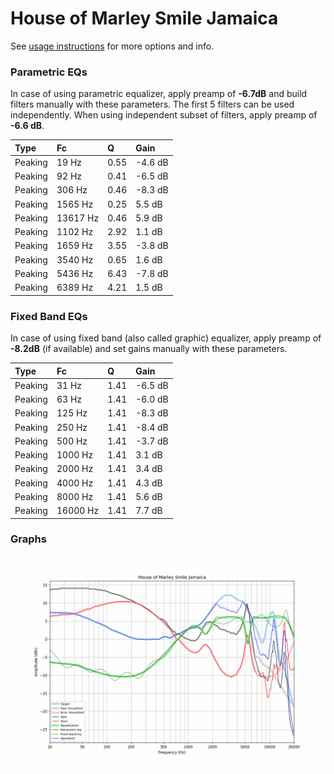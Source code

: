 # House of Marley Smile Jamaica
See [usage instructions](https://github.com/jaakkopasanen/AutoEq#usage) for more options and info.

### Parametric EQs
In case of using parametric equalizer, apply preamp of **-6.7dB** and build filters manually
with these parameters. The first 5 filters can be used independently.
When using independent subset of filters, apply preamp of **-6.6 dB**.

| Type    | Fc       |    Q | Gain    |
|:--------|:---------|:-----|:--------|
| Peaking | 19 Hz    | 0.55 | -4.6 dB |
| Peaking | 92 Hz    | 0.41 | -6.5 dB |
| Peaking | 306 Hz   | 0.46 | -8.3 dB |
| Peaking | 1565 Hz  | 0.25 | 5.5 dB  |
| Peaking | 13617 Hz | 0.46 | 5.9 dB  |
| Peaking | 1102 Hz  | 2.92 | 1.1 dB  |
| Peaking | 1659 Hz  | 3.55 | -3.8 dB |
| Peaking | 3540 Hz  | 0.65 | 1.6 dB  |
| Peaking | 5436 Hz  | 6.43 | -7.8 dB |
| Peaking | 6389 Hz  | 4.21 | 1.5 dB  |

### Fixed Band EQs
In case of using fixed band (also called graphic) equalizer, apply preamp of **-8.2dB**
(if available) and set gains manually with these parameters.

| Type    | Fc       |    Q | Gain    |
|:--------|:---------|:-----|:--------|
| Peaking | 31 Hz    | 1.41 | -6.5 dB |
| Peaking | 63 Hz    | 1.41 | -6.0 dB |
| Peaking | 125 Hz   | 1.41 | -8.3 dB |
| Peaking | 250 Hz   | 1.41 | -8.4 dB |
| Peaking | 500 Hz   | 1.41 | -3.7 dB |
| Peaking | 1000 Hz  | 1.41 | 3.1 dB  |
| Peaking | 2000 Hz  | 1.41 | 3.4 dB  |
| Peaking | 4000 Hz  | 1.41 | 4.3 dB  |
| Peaking | 8000 Hz  | 1.41 | 5.6 dB  |
| Peaking | 16000 Hz | 1.41 | 7.7 dB  |

### Graphs
![](./House%20of%20Marley%20Smile%20Jamaica.png)